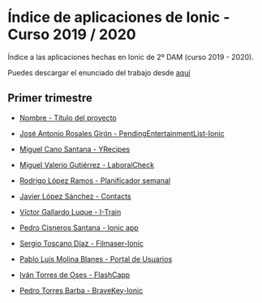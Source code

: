 # Índice de aplicaciones de Ionic - Curso 2019 / 2020

Índice a las aplicaciones hechas en Ionic de 2º DAM (curso 2019 - 2020).

Puedes descargar el enunciado del trabajo desde [aquí](trabajo_ionic_v2.pdf)


## Primer trimestre

* [Nombre - Título del proyecto](repo)


* [José Antonio Rosales Girón - PendingEntertainmentList-Ionic](https://github.com/joseantoniorosales/Trabajo_Ionic_2-DAM)
* [Miguel Cano Santana - YRecipes](https://github.com/miguelcanosantana/YRecipes-App)
* [Miguel Valerio Gutiérrez - LaboralCheck](https://github.com/BeTheVal/LaboralCheck)
* [Rodrigo López Ramos - Planificador semanal](https://github.com/rodrigolopezramoss/Proyecto-Ionic-Planificador)
* [Javier López Sánchez - Contacts](https://github.com/javier-l0pez/Project1AD)
* [Víctor Gallardo Luque - I-Train](https://github.com/VictorGallardo/I-Train)
* [Pedro Cisneros Santana - Ionic app](https://github.com/PedroCisnerosSantana/ionicapp)
* [Sergio Toscano Díaz - Filmaser-Ionic](https://github.com/sergiotoscanodiaz/Filmaser-Ionic)
* [Pablo Luis Molina Blanes - Portal de Usuarios](https://github.com/PabloLuisMolinaBlanes/ProyectoAD)
* [Iván Torres de Oses - FlashCapp](https://github.com/IvanTorres21/FlashCappIonic)
* [Pedro Torres Barba - BraveKey-Ionic](https://github.com/torrespedrob/BraveKey-Ionic)

